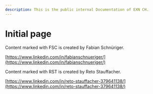 ```yaml
---
description: This is the public internal Documentation of EXN CH.
---
```


# Initial page

Content marked with FSC is created by Fabian Schnüriger.

[https://www.linkedin.com/in/fabianschnueriger/](https://www.linkedin.com/in/fabianschnueriger/)

Content marked with RST is created by Reto Stauffacher.

[https://www.linkedin.com/in/reto-stauffacher-379641138/](https://www.linkedin.com/in/reto-stauffacher-379641138/)

